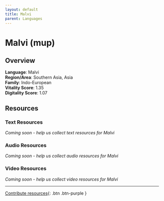 ```yaml
---
layout: default
title: Malvi
parent: Languages
---
```


# Malvi (mup)

## Overview

**Language**: Malvi  
**Region/Area**: Southern Asia, Asia  
**Family**: Indo-European  
**Vitality Score**: 1.35  
**Digitality Score**: 1.07  

## Resources

### Text Resources
*Coming soon - help us collect text resources for Malvi*

### Audio Resources
*Coming soon - help us collect audio resources for Malvi*

### Video Resources
*Coming soon - help us collect video resources for Malvi*

---

[Contribute resources](https://fairtrain.github.io/){: .btn .btn-purple }
